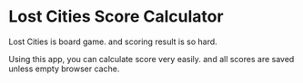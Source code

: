 # Lost Cities Score Calculator

Lost Cities is board game. and scoring result is so hard.

Using this app, you can calculate score very easily. and all scores are saved unless empty browser cache.

